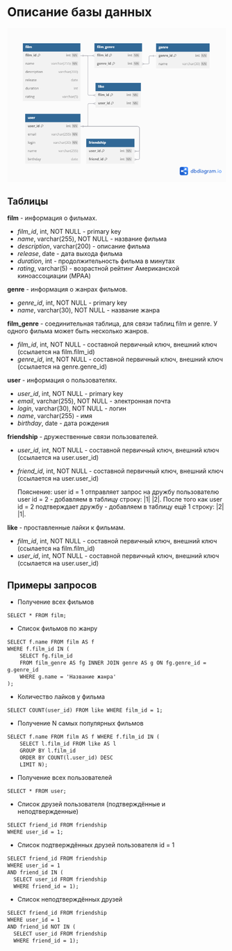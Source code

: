 # Описание базы данных

![ER - диаграмма](ER-diagram.png)

## Таблицы
 **film** - информация о фильмах.
* _film_id_, int, NOT NULL - primary key
* _name_, varchar(255), NOT NULL - название фильма
* _description_, varchar(200) - описание фильма
* _release_, date - дата выхода фильма
* _duration_, int - продолжительность фильма в минутах
* _rating_, varchar(5) - возрастной рейтинг Американской киноассоциации (MPAA)

 **genre** - информация о жанрах фильмов.
* _genre_id_, int, NOT NULL - primary key
* _name_, varchar(30), NOT NULL - название жанра

 **film_genre** - соединительная таблица, для связи таблиц film и genre. У одного фильма может быть несколько жанров.
* _film_id_, int, NOT NULL - составной первичный ключ, внешний ключ (ссылается на film.film_id)
* _genre_id_, int, NOT NULL - составной первичный ключ, внешний ключ (ссылается на genre.genre_id)

 **user** - информация о пользователях.
* _user_id_, int, NOT NULL - primary key
* _email_, varchar(255), NOT NULL - электронная почта
* _login_, varchar(30), NOT NULL - логин
* _name_, varchar(255) - имя
* _birthday_, date - дата рождения

 **friendship** - дружественные связи пользователей.
* _user_id_, int, NOT NULL - составной первичный ключ, внешний ключ (ссылается на user.user_id)
* _friend_id_, int, NOT NULL - составной первичный ключ, внешний ключ (ссылается на user.user_id)
  
  Пояснение:
  user id = 1 отправляет запрос на дружбу пользователю user id = 2 - добавляем в таблицу строку: |1| |2|.
  После того как user id = 2 подтверждает дружбу - добавляем в таблицу ещё 1 строку: |2| |1|.

 **like** - проставленные лайки к фильмам.
* _film_id_, int, NOT NULL - составной первичный ключ, внешний ключ (ссылается на film.film_id)
* _user_id_, int, NOT NULL - составной первичный ключ, внешний ключ (ссылается на user.user_id)

## Примеры запросов
- Получение всех фильмов
```dbn-psql
SELECT * FROM film;
```
- Список фильмов по жанру
```dbn-psql
SELECT f.name FROM film AS f
WHERE f.film_id IN (
    SELECT fg.film_id
    FROM film_genre AS fg INNER JOIN genre AS g ON fg.genre_id = g.genre_id
    WHERE g.name = 'Название жанра'
);
```

- Количество лайков у фильма
```dbn-psql
SELECT COUNT(user_id) FROM like WHERE film_id = 1;
```

- Получение N самых популярных фильмов
```dbn-psql
SELECT f.name FROM film AS f WHERE f.film_id IN (
    SELECT l.film_id FROM like AS l
    GROUP BY l.film_id
    ORDER BY COUNT(l.user_id) DESC
    LIMIT N);
```

- Получение всех пользователей
```dbn-psql
SELECT * FROM user;
```

- Список друзей пользователя (подтверждённые и неподтвержденные)
```dbn-psql
SELECT friend_id FROM friendship
WHERE user_id = 1;
```

- Список подтверждённых друзей пользователя id = 1
```dbn-psql
SELECT friend_id FROM friendship
WHERE user_id = 1 
AND friend_id IN (
  SELECT user_id FROM friendship
  WHERE friend_id = 1);
```

- Список неподтверждённых друзей
```dbn-psql
SELECT friend_id FROM friendship
WHERE user_id = 1
AND friend_id NOT IN (
  SELECT user_id FROM friendship
  WHERE friend_id = 1);
```

